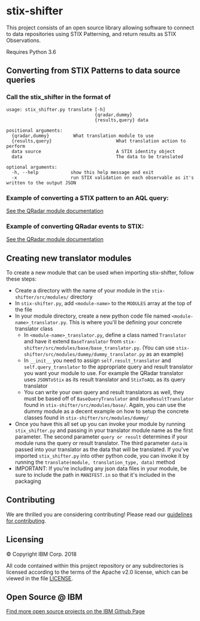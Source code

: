 # stix-shifter

This project consists of an open source library allowing software to connect to data repositories using STIX Patterning, and return results as STIX Observations.

Requires Python 3.6

## Converting from STIX Patterns to data source queries

### Call the stix_shifter in the format of

```
usage: stix_shifter.py translate [-h]
                                 {qradar,dummy}
                                 {results,query} data

positional arguments:
  {qradar,dummy}         What translation module to use
  {results,query}                        What translation action to perform
  data source                            A STIX identity object
  data                                   The data to be translated

optional arguments:
  -h, --help            show this help message and exit
  -x                    run STIX validation on each observable as it's written to the output JSON
```

### Example of converting a STIX pattern to an AQL query:

[See the QRadar module documentation](stix_shifter/src/modules/qradar/README.md)

### Example of converting QRadar events to STIX:

[See the QRadar module documentation](stix_shifter/src/modules/qradar/README.md)

## Creating new translator modules

To create a new module that can be used when importing stix-shifter, follow these steps:

- Create a directory with the name of your module in the `stix-shifter/src/modules/` directory
- In `stix-shifter.py`, add `<module-name>` to the `MODULES` array at the top of the file
- In your module directory, create a new python code file named `<module-name>_translator.py`. This is where you'll be defining your concrete translator class
  - In `<module-name>_translator.py`, define a class named `Translator` and have it extend `BaseTranslator` from `stix-shifter/src/modules/base/base_translator.py`. (You can use `stix-shifter/src/modules/dummy/dummy_translator.py` as an example)
  - In `__init__` you need to assign `self.result_translator` and `self.query_translator` to the appropriate query and result translator you want your module to use. For example the QRadar translator uses `JSONToStix` as its result translator and `StixToAQL` as its query translator
  - You can write your own query and result translators as well, they must be based off of `BaseQueryTranslator` and `BaseResultTranslator` found in `stix-shifter/src/modules/base/`. Again, you can use the dummy module as a decent example on how to setup the concrete classes found in `stix-shifter/src/modules/dummy/`
- Once you have this all set up you can invoke your module by running `stix_shifter.py` and passing in your translator module name as the first parameter. The second parameter `query or result` determines if your module runs the query or result translator. The third parameter `data` is passed into your translator as the data that will be translated. If you've imported `stix_shifter.py` into other python code, you can invoke it by running the `translate(module, translation_type, data)` method
- IMPORTANT: If you're including any json data files in your module, be sure to include the path in `MANIFEST.in` so that it's included in the packaging

## Contributing

We are thrilled you are considering contributing!
Please read our [guidelines for contributing](CONTRIBUTING.md).

## Licensing

:copyright: Copyright IBM Corp. 2018

All code contained within this project repository or any
subdirectories is licensed according to the terms of the Apache v2.0 license,
which can be viewed in the file [LICENSE](LICENSE).

## Open Source @ IBM

[Find more open source projects on the IBM Github Page](http://ibm.github.io/)

